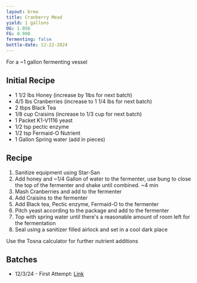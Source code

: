 ```yaml
---
layout: brew
title: Cranberry Mead
yield: 1 gallons
OG: 1.056
FG: 0.998
fermenting: false
bottle-date: 12-22-2024
---
```


For a ~1 gallon fermenting vessel

## Initial Recipe
 - 1 1/2 lbs Honey (increase by 1lbs for next batch)
 - 4/5 lbs Cranberries (increase to 1 1/4 lbs for next batch)
 - 2 tbps Black Tea
 - 1/8 cup Craisins (increase to 1/3 cup for next batch)
 - 1 Packet K1-V1116 yeast
 - 1/2 tsp pectic enzyme
 - 1/2 tsp Fermaid-O Nutrient
 - 1 Gallon Spring water (add in pieces)

## Recipe
 1. Sanitize equipment using Star-San
 2. Add honey and ~1/4 Gallon of water to the fermenter, use bung to close the top of the fermenter and shake until combined. ~4 min
 3. Mash Cranberries and add to the fermenter
 4. Add Craisins to the fermenter
 5. Add Black tea, Pectic enzyme, Fermaid-O to the fermenter
 6. Pitch yeast according to the package and add to the fermenter
 7. Top with spring water until there's a reasonable amount of room left for the fermentation
 8. Seal using a sanitizer filled airlock and set in a cool dark place

Use the Tosna calculator for further nutrient additions

## Batches
 - 12/3/24 - First Attempt: <a href="{{ site.baseurl }}/Cranberry-Attempts/Attempt-1">Link</a>
